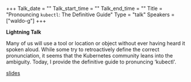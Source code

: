 +++
Talk_date = ""
Talk_start_time = ""
Talk_end_time = ""
Title = "Pronouncing `kubectl`: The Definitive Guide"
Type = "talk"
Speakers = ["waldo-g"]
+++

**Lightning Talk**

Many of us will use a tool or location or object without ever having heard it spoken aloud. While some try to retroactively define the correct pronunciation, it seems that the Kubernetes community leans into the ambiguity. Today, I provide the definitive guide to pronuncing ‘kubectl'.

[slides](https://assets.devopsdays.org/events/2019/stockholm/Pronouncing-kubectl-The-Definitive-Guide.pdf)
